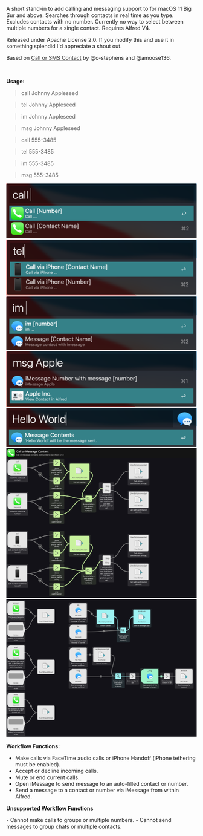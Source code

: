 <p>A short stand-in to add calling and messaging support to for macOS 11 Big Sur and above. Searches through contacts in real time as you type. Excludes contacts with no number. Currently no way to select between multiple numbers for a single contact. Requires Alfred V4.<br></p>

<p>Released under Apache License 2.0. If you modify this and use it in something splendid I'd appreciate a shout out.

Based on [Call or SMS Contact](https://github.com/c-stephens/call_or_sms_contact) by @c-stephens and @amoose136.
</p>
<br>

<p><b>Usage:</b></p>

> call Johnny Appleseed

> tel Johnny Appleseed

> im Johnny Appleseed

> msg Johnny Appleseed

> call&nbsp;555-3485

> tel&nbsp;555-3485

> im&nbsp;555-3485

> msg&nbsp;555-3485

<img src="/Screenshots/call.png">
<br>

<img src="/Screenshots/tel.png">
<br>

<img src="/Screenshots/im.png">
<br>

<img src="/Screenshots/msg1.png">
<br>

<img src="/Screenshots/msg2.png">
<br>

<img src="/Screenshots/Workflow1.png">
<br>

<img src="/Screenshots/Workflow2.png">
<br>

<p><b>Workflow Functions:</b></p>

- Make calls via FaceTime audio calls or iPhone Handoff (iPhone tethering must be enabled).
- Accept or decline incoming calls.
- Mute or end current calls.
- Open iMessage to send message to an auto-filled contact or number.
- Send a message to a contact or number via iMessage from within Alfred.

<p><b>Unsupported Workflow Functions</b></p>
- Cannot make calls to groups or multiple numbers.
- Cannot send messages to group chats or multiple contacts.
